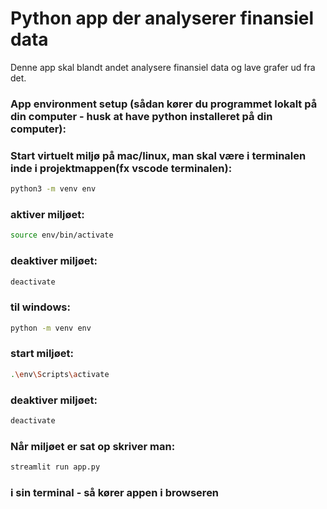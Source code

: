 # Python app der analyserer finansiel data

Denne app skal blandt andet analysere finansiel data og lave grafer ud fra det.

### App environment setup (sådan kører du programmet lokalt på din computer - husk at have python installeret på din computer):

### Start virtuelt miljø på mac/linux, man skal være i terminalen inde i projektmappen(fx vscode terminalen):
```bash
python3 -m venv env
```
### aktiver miljøet:
```bash
source env/bin/activate
```
### deaktiver miljøet:
```bash
deactivate
```
### til windows:
```bash
python -m venv env
```
### start miljøet:
```bash
.\env\Scripts\activate
```
### deaktiver miljøet: 
```bash
deactivate
```
### Når miljøet er sat op skriver man: 

```bash
streamlit run app.py 
```
### i sin terminal - så kører appen i browseren 